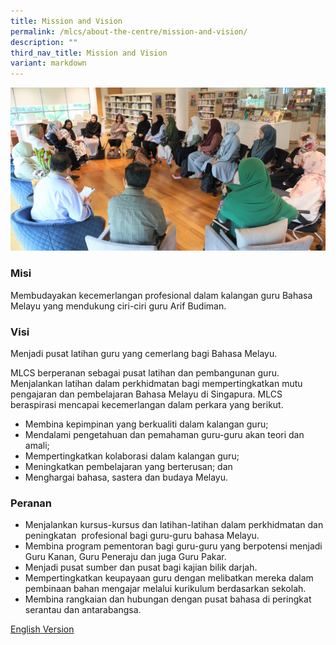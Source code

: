 ```yaml
---
title: Mission and Vision
permalink: /mlcs/about-the-centre/mission-and-vision/
description: ""
third_nav_title: Mission and Vision
variant: markdown
---
```

![](/images/3.JPG)[](/images/mtv-(2).jpeg)

### Misi

Membudayakan kecemerlangan profesional dalam kalangan guru Bahasa Melayu yang mendukung ciri-ciri guru Arif Budiman.

### Visi

Menjadi pusat latihan guru yang cemerlang bagi Bahasa Melayu.

MLCS berperanan sebagai pusat latihan dan pembangunan guru. Menjalankan latihan dalam perkhidmatan bagi mempertingkatkan mutu pengajaran dan pembelajaran Bahasa Melayu di Singapura. MLCS beraspirasi mencapai kecemerlangan dalam perkara yang berikut.

*   Membina kepimpinan yang berkualiti dalam kalangan guru;
*   Mendalami pengetahuan dan pemahaman guru-guru akan teori dan amali;
*   Mempertingkatkan kolaborasi dalam kalangan guru;
*   Meningkatkan pembelajaran yang berterusan; dan
*   Menghargai bahasa, sastera dan budaya Melayu.

### Peranan

*   Menjalankan kursus-kursus dan latihan-latihan dalam perkhidmatan dan peningkatan  profesional bagi guru-guru bahasa Melayu.
*   Membina program pementoran bagi guru-guru yang berpotensi menjadi Guru Kanan, Guru Peneraju dan juga Guru Pakar.
*   Menjadi pusat sumber dan pusat bagi kajian bilik darjah.
*   Mempertingkatkan keupayaan guru dengan melibatkan mereka dalam pembinaan bahan mengajar melalui kurikulum berdasarkan sekolah.
*   Membina rangkaian dan hubungan dengan pusat bahasa di peringkat serantau dan antarabangsa.

[English Version](/mlcs/about-the-centre/mission-and-vision/mission-and-vision-in-english)